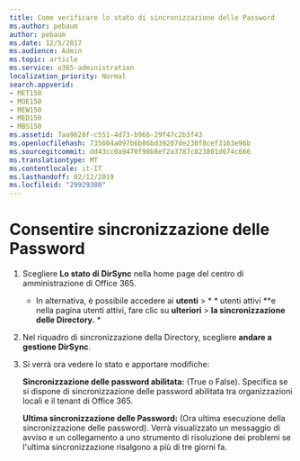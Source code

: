```yaml
---
title: Come verificare lo stato di sincronizzazione delle Password
ms.author: pebaum
author: pebaum
ms.date: 12/5/2017
ms.audience: Admin
ms.topic: article
ms.service: o365-administration
localization_priority: Normal
search.appverid:
- MET150
- MOE150
- MEW150
- MED150
- MBS150
ms.assetid: 7aa9628f-c551-4d73-b966-29f47c2b3f43
ms.openlocfilehash: 735604a097b6b86bd39207de230f8cef3163e96b
ms.sourcegitcommit: dd43cc0a9470f98b8ef2a3787c823801d674c666
ms.translationtype: MT
ms.contentlocale: it-IT
ms.lasthandoff: 02/12/2019
ms.locfileid: "29929380"
---
```

# <a name="enable-password-sync"></a>Consentire sincronizzazione delle Password

1.  Scegliere **Lo stato di DirSync** nella home page del centro di amministrazione di Office 365. 
    
     * In alternativa, è possibile accedere ai **utenti** \> * * utenti attivi **e nella pagina utenti attivi, fare clic su **ulteriori** \> **la sincronizzazione delle Directory.** * 
    
2. Nel riquadro di sincronizzazione della Directory, scegliere **andare a gestione DirSync**. 
    
3. Si verrà ora vedere lo stato e apportare modifiche:
    
    **Sincronizzazione delle password abilitata:** (True o False). Specifica se si dispone di sincronizzazione delle password abilitata tra organizzazioni locali e il tenant di Office 365. 
    
    **Ultima sincronizzazione delle Password:** (Ora ultima esecuzione della sincronizzazione delle password). Verrà visualizzato un messaggio di avviso e un collegamento a uno strumento di risoluzione dei problemi se l'ultima sincronizzazione risalgono a più di tre giorni fa. 
    

